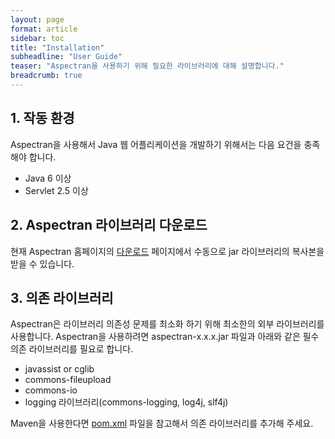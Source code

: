 ```yaml
---
layout: page
format: article
sidebar: toc
title: "Installation"
subheadline: "User Guide"
teaser: "Aspectran을 사용하기 위해 필요한 라이브러리에 대해 설명합니다."
breadcrumb: true
---
```


## 1. 작동 환경
Aspectran을 사용해서 Java 웹 어플리케이션을 개발하기 위해서는 다음 요건을 충족해야 합니다.

* Java 6 이상
* Servlet 2.5 이상

## 2. Aspectran 라이브러리 다운로드

현재 Aspectran 홈페이지의 [다운로드](http://www.aspectran.com/downloads/) 페이지에서 수동으로 jar 라이브러리의 복사본을 받을 수 있습니다.

## 3. 의존 라이브러리

Aspectran은 라이브러리 의존성 문제를 최소화 하기 위해 최소한의 외부 라이브러리를 사용합니다.
Aspectran을 사용하려면 aspectran-x.x.x.jar 파일과 아래와 같은 필수 의존 라이브러리를 필요로 합니다.

* javassist or cglib
* commons-fileupload
* commons-io
* logging 라이브러리(commons-logging, log4j, slf4j)

Maven을 사용한다면 [pom.xml](https://github.com/topframe/aspectran/blob/master/pom.xml) 파일을 참고해서 의존 라이브러리를 추가해 주세요.
